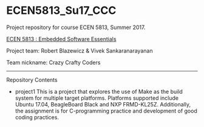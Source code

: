 # ECEN5813_Su17_CCC
Project repository for course ECEN 5813, Summer 2017.

[ECEN 5813 : Embedded Software Essentials](http://www.colorado.edu/graduateschool/distance-education/course-offerings/ecen-5813-principles-embedded-software)

Project team: Robert Blazewicz &amp; Vivek Sankaranarayanan

Team nickname: Crazy Crafty Coders

---
Repository Contents
* project1
This is a project that explores the use of Make as the build system for multiple target platforms. Platforms supported include Ubuntu 17.04, BeagleBoard Black and NXP FRMD-KL25Z. Additionally, the assignment is for C-programming practice and development of good coding practices.

